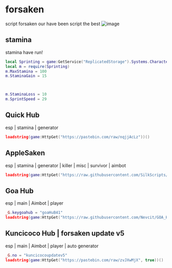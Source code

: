 # forsaken
script forsaken our have been script the best
![image](https://tr.rbxcdn.com/180DAY-2e802de0271af3839a0676e581a6c8fc/768/432/Image/Webp/noFilter)

## stamina
stamina have run!
```lua
local Sprinting = game:GetService("ReplicatedStorage").Systems.Character.Game.Sprinting
local m = require(Sprinting)
m.MaxStamina = 100
m.StaminaGain = 15



m.StaminaLoss = 10
m.SprintSpeed = 29
```

## Quick Hub
esp | stamina | generator
```lua
loadstring(game:HttpGet("https://pastebin.com/raw/nqjjAcLz"))()
```

## AppleSaken
esp | stamina | generator | killer | misc | survivor | aimbot
```lua
loadstring(game:HttpGet("https://raw.githubusercontent.com/SilkScripts/AppleStuff/refs/heads/main/AppleFSKV2", true))()
```

## Goa Hub
esp | main | Aimbot | player
```lua
_G.keygoahub = "goaHuB41"
loadstring(game:HttpGet("https://raw.githubusercontent.com/Nevcit/GOA_HUB/refs/heads/main/Forsaken"))()
```

## Kuncicoco Hub | forsaken update v5
esp | main | Aimbot | player | auto generator
```lua
_G.no = "kuncicocoupdatev5"
loadstring(game:HttpGet("https://pastebin.com/raw/zvJXwMjX", true))()
```
